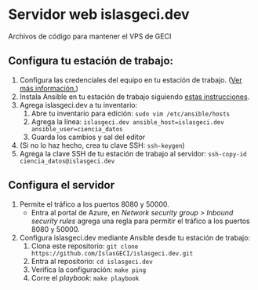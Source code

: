 # Servidor web islasgeci.dev

Archivos de código para mantener el VPS de GECI

## Configura tu estación de trabajo:

1. Configura las credenciales del equipo en tu estación de trabajo. ([Ver más
   información.](https://docs.google.com/document/d/1lY7ycXs4J8wp1OyJCmPsvfB7YdQqscqL52cIZxBP6Rw/edit?usp=sharing))
1. Instala Ansible en tu estación de trabajo siguiendo [estas
   instrucciones](https://docs.ansible.com/ansible/latest/installation_guide/intro_installation.html#installing-ansible-on-ubuntu).
1. Agrega islasgeci.dev a tu inventario:
    1. Abre tu inventario para edición: `sudo vim /etc/ansible/hosts`
    1. Agrega la línea: `islasgeci.dev ansible_host=islasgeci.dev ansible_user=ciencia_datos`
    1. Guarda los cambios y sal del editor
1. (Si no lo haz hecho, crea tu clave SSH: `ssh-keygen`)
1. Agrega la clave SSH de tu estación de trabajo al servidor: `ssh-copy-id
   ciencia_datos@islasgeci.dev`

## Configura el servidor

1. Permite el tráfico a los puertos 8080 y 50000.
    - Entra al portal de Azure, en _Network security group > Inbound security rules_ agrega una
      regla para permitir el tráfico a los puertos 8080 y 50000.
1. Configura islasgeci.dev mediante Ansible desde tu estación de trabajo:
    1. Clona este repositorio: `git clone https://github.com/IslasGECI/islasgeci.dev.git`
    1. Entra al repositorio: `cd islasgeci.dev`
    1. Verifica la configuración: `make ping`
    1. Corre el _playbook_: `make playbook`
